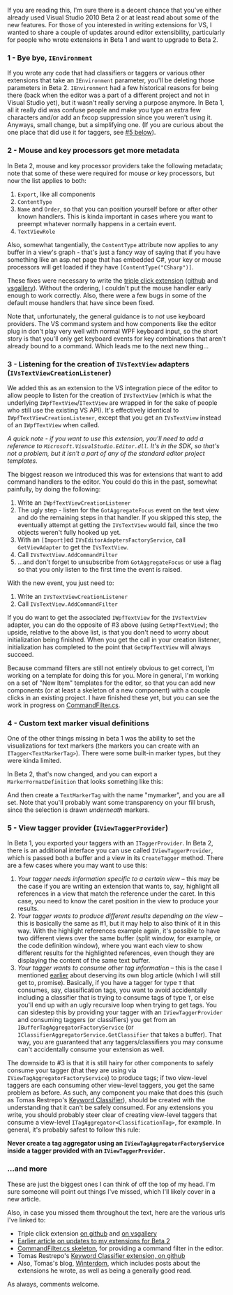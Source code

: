 <!-- What's new for extenders in Beta 2? -->

If you are reading this, I'm sure there is a decent chance that you've either already used Visual Studio 2010 Beta 2 or at least read about some of the new features.  For those of you interested in writing extensions for VS, I wanted to share a couple of updates around editor extensibility, particularly for people who wrote extensions in Beta 1 and want to upgrade to Beta 2.

### 1 - Bye bye, `IEnvironment`
If you wrote any code that had classifiers or taggers or various other extensions that take an `IEnvironment` parameter, you'll be deleting those parameters in Beta 2. `IEnvironment` had a few historical reasons for being there (back when the editor was a part of a different project and not in Visual Studio yet), but it wasn't really serving a purpose anymore.  In Beta 1, all it really did was confuse people and make you type an extra few characters and/or add an fxcop suppression since you weren't using it. Anyways, small change, but a simplifying one.  (If you are curious about the one place that did use it for taggers, see [#5 below](#viewtagger)).

### 2 - Mouse and key processors get more metadata
In Beta 2, mouse and key processor providers take the following metadata; note that some of these were required for mouse *or* key processors, but now the list applies to both:

  1. `Export`, like all components
  1. `ContentType` 
  1. `Name` and `Order`, so that you can position yourself before or after other known handlers.  This is kinda important in cases where you want to preempt whatever normally happens in a certain event.
  1. `TextViewRole`

Also, somewhat tangentially, the `ContentType` attribute now applies to any buffer in a view's graph - that's just a fancy way of saying that if you have something like an asp.net page that has embedded C#, your key or mouse processors will get loaded if they have `[ContentType("CSharp")]`.

These fixes were necessary to write the [triple click extension][tripleclick] ([github][tcgithub] and [vsgallery][tcvsgallery]).  Without the ordering, I couldn't put the mouse handler early enough to work correctly.  Also, there were a few bugs in some of the default mouse handlers that have since been fixed.

Note that, unfortunately, the general guidance is to *not* use keyboard providers.  The VS command system and how components like the editor plug in don't play very well with normal WPF keyboard input, so the short story is that you'll only get keyboard events for key combinations that aren't already bound to a command.  Which leads me to the next new thing...

### 3 - Listening for the creation of `IVsTextView` adapters (`IVsTextViewCreationListener`)

We added this as an extension to the VS integration piece of the editor to allow people to listen for the creation of `IVsTextView` (which is what the underlying `IWpfTextView`/`ITextView` are wrapped in for the sake of people who still use the existing VS API).  It's effectively identical to `IWpfTextViewCreationListener`, except that you get an `IVsTextView` instead of an `IWpfTextView` when called.

*A quick note - if you want to use this extension, you'll need to add a reference to `Microsoft.VisualStudio.Editor.dll`.  It's in the SDK, so that's not a problem, but it isn't a part of any of the standard editor project templates.*

The biggest reason we introduced this was for extensions that want to add command handlers to the editor.  You could do this in the past, somewhat painfully, by doing the following:

  1. Write an `IWpfTextViewCreationListener`
  1. The ugly step - listen for the `GotAggregateFocus` event on the text view and do the remaining steps in that handler.  If you skipped this step, the eventually attempt at getting the `IVsTextView` would fail, since the two objects weren't fully hooked up yet.
  1. With an `[Import]`ed `IVsEditorAdaptersFactoryService`, call `GetViewAdapter` to get the `IVsTextView`.
  1. Call `IVsTextView.AddCommandFilter`
  1. ...and don't forget to unsubscribe from `GotAggregateFocus` or use a flag so that you only listen to the first time the event is raised.

With the new event, you just need to:

  1. Write an `IVsTextViewCreationListener`
  1. Call `IVsTextView.AddCommandFilter`

If you do want to get the associated `IWpfTextView` for the `IVsTextView` adapter, you can do the opposite of #3 above (using `GetWpfTextView`); the upside, relative to the above list, is that you don't need to worry about initialization being finished.  When you get the call in your creation listener, initialization has completed to the point that `GetWpfTextView` will always succeed.

Because command filters are still not entirely obvious to get correct, I'm working on a template for doing this for you.  More in general, I'm working on a set of "New Item" templates for the editor, so that you can add new components (or at least a skeleton of a new component) with a couple clicks in an existing project.  I have finished these yet, but you can see the work in progress on [CommandFilter.cs][commandfilter].

### 4 - Custom text marker visual definitions

One of the other things missing in beta 1 was the ability to set the visualizations for text markers (the markers you can create with an `ITagger<TextMarkerTag>`).  There were some built-in marker types, but they were kinda limited.

In Beta 2, that's now changed, and you can export a `MarkerFormatDefinition` that looks something like this:

<script src="http://gist.github.com/222177.js"></script>

And then create a `TextMarkerTag` with the name "mymarker", and you are all set.  Note that you'll probably want some transparency on your fill brush, since the selection is drawn *underneath* markers.

<a id="viewtagger"></a>
### 5 - View tagger provider (`IViewTaggerProvider`)

In Beta 1, you exported your taggers with an `ITaggerProvider`.  In Beta 2, there is an additional interface you can use called `IViewTaggerProvider`, which is passed both a buffer and a view in its `CreateTagger` method.  There are a few cases where you may want to use this:

 1. *Your tagger needs information specific to a certain view* &ndash; this may be the case if you are writing an extension that wants to, say, highlight all references in a view that match the reference under the caret.  In this case, you need to know the caret position in the view to produce your results.
 1. *Your tagger wants to produce different results depending on the view* &ndash; this is basically the same as #1, but it may help to also think of it in this way.  With the highlight references example again, it's possible to have two different views over the same buffer (split window, for example, or the code definition window), where you want each view to show different results for the highlighted references, even though they are displaying the content of the same text buffer.
 1. *Your tagger wants to consume other tag information* &ndash; this is the case I mentioned [earlier][beta2updates] about deserving its own blog article (which I will still get to, promise).  Basically, if you have a tagger for type `T` that consumes, say, classification tags, you want to avoid accidentally including a classifier that is trying to consume tags of type `T`, or else you'll end up with an ugly recursive loop when trying to get tags.  You can sidestep this by providing your tagger with an `IViewTaggerProvider` and consuming taggers (or classifiers) you get from an `IBufferTagAggregatorFactoryService` (or `IClassifierAggregatorService.GetClassifier` that takes a buffer).  That way, you are guaranteed that any taggers/classifiers you may consume can't accidentally consume your extension as well.

The downside to #3 is that it is still hairy for other components to safely consume your tagger (that they are using via `IViewTagAggregatorFactoryService`) to produce tags; if two view-level taggers are each consuming other view-level taggers, you get the same problem as before.  As such, any component you make that does this (such as Tomas Restrepo's [Keyword Classifier][keywordclassifier]), should be created with the understanding that it can't be safely consumed.  For any extensions you write, you should probably steer clear of creating view-level taggers that consume a view-level `ITagAggregator<ClassificationTag>`, for example.  In general, it's probably safest to follow this rule:

**Never create a tag aggregator using an `IViewTagAggregatorFactoryService` inside a tagger provided with an `IViewTaggerProvider`.**


### ...and more
These are just the biggest ones I can think of off the top of my head.  I'm sure someone will point out things I've missed, which I'll likely cover in a new article.

Also, in case you missed them throughout the text, here are the various urls I've linked to:

* Triple click extension [on github][tcgithub] and [on vsgallery][tcvsgallery]
* [Earlier article on updates to my extensions for Beta 2][beta2updates]
* [CommandFilter.cs skeleton][commandfilter], for providing a command filter in the editor.
* Tomas Restrepo's [Keyword Classifier extension, on github][keywordclassifier]
* Also, Tomas's blog, [Winterdom][], which includes posts about the extensions he wrote, as well as being a generally good read.

As always, comments welcome.

 [tripleclick]:http://blogs.msdn.com/noahric/archive/2009/10/19/beta-2.aspx
 [tcgithub]:http://github.com/NoahRic/TripleClick
 [tcvsgallery]:http://visualstudiogallery.msdn.microsoft.com/en-us/2bbdc70c-32f7-4b69-8cff-d8190cae0cc7
 [beta2updates]:http://blogs.msdn.com/noahric/archive/2009/10/20/updated-extensions-for-beta-2.aspx
 [commandfilter]:http://github.com/NoahRic/EditorItemTemplates/blob/master/CommandFilter.cs
 [keywordclassifier]:http://github.com/tomasr/KeywordClassifier
 [Winterdom]:http://winterdom.com/
